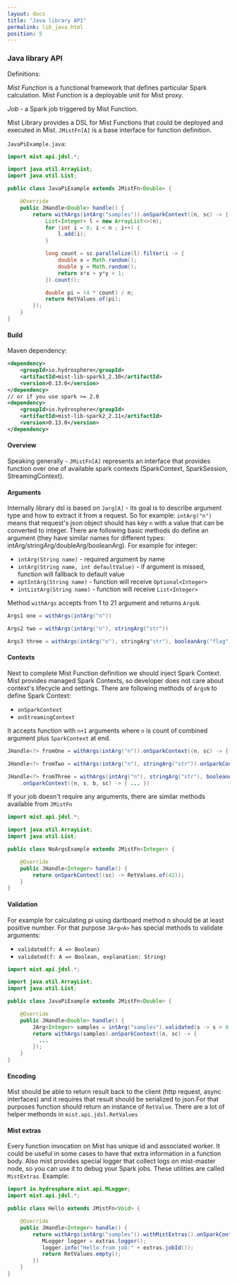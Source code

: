 ```yaml
---
layout: docs
title: "Java library API"
permalink: lib_java.html
position: 5
---
```

### Java library API

Definitions:

*Mist Function* is a functional framework that defines particular Spark calculation. Mist Function is a deployable unit for Mist proxy.
 
*Job* - a Spark job triggered by Mist Function.

Mist Library provides a DSL for Mist Functions that could be deployed and executed in Mist.
`JMistFn[A]` is a base interface for function definition.

`JavaPiExample.java`:
```java
import mist.api.jdsl.*;

import java.util.ArrayList;
import java.util.List;

public class JavaPiExample extends JMistFn<Double> {

    @Override
    public JHandle<Double> handle() {
        return withArgs(intArg("samples")).onSparkContext((n, sc) -> {
            List<Integer> l = new ArrayList<>(n);
            for (int i = 0; i < n ; i++) {
                l.add(i);
            }

            long count = sc.parallelize(l).filter(i -> {
                double x = Math.random();
                double y = Math.random();
                return x*x + y*y < 1;
            }).count();

            double pi = (4 * count) / n;
            return RetValues.of(pi);
        });
    }
}
```

#### Build

Maven dependency:

```xml
<dependency>
    <groupId>io.hydrosphere</groupId>
    <artifactId>mist-lib-spark1_2.10</artifactId>
    <version>0.13.0</version>
</dependency>
// or if you use spark >= 2.0
<dependency>
    <groupId>io.hydrosphere</groupId>
    <artifactId>mist-lib-spark2_2.11</artifactId>
    <version>0.13.0</version>
</dependency>
```

#### Overview

Speaking generally - `JMistFn[A]` represents an interface that provides
function over one of available spark contexts (SparkContext, SparkSession, StreamingContext).

#### Arguments

Internally library dsl is based on `Jarg[A]` - its goal is to describe argument type and how to extract it from a request.
So for example: `intArg("n")` means that request's json object should has key `n` with a value that can be converted to integer.
There are following basic methods do define an argument (they have similar names for different types: intArg/stringArg/doubleArg/booleanArg).
For example for integer:
- `intArg(String name)` -  required argument by name
- `intArg(String name, int defaultValue)` - if argument is missed, function will fallback to default value
- `optIntArg(String name)` - function will receive `Optional<Integer>`
- `intListArg(String name)` - function will receive `List<Integer>`

Method `withArgs` accepts from 1 to 21 argument and returns `ArgsN`.
```java
Args1 one = withArgs(intArg("n"))

Args2 two = withArgs(intArg("n"), stringArg("str"))

Args3 three = withArgs(intArg("n"), stringArg"str"), booleanArg("flag"))
```

#### Contexts

Next to complete Mist Function definition we should inject Spark Context.
Mist provides managed Spark Contexts, so developer does not care about context's lifecycle and settings.
There are following methods of `ArgsN` to define Spark Context:
- `onSparkContext`
- `onStreamingContext`

It accepts function with `n+1` arguments where `n` is count of combined argument plus `SparkContext` at end.
```java
JHandle<?> fromOne = withArgs(intArg("n")).onSparkContext((n, sc) -> { ... })

JHandle<?> fromTwo = withArgs(intArg("n"), stringArg("str")).onSparkContext((n, s, sc) -> { ... })

JHandle<?> fromThree = withArgs(intArg("n"), stringArg("str"), booleanArg("flag"))
    .onSparkContext((n, s, b, sc) -> { ... })
```

If your job doesn't require any arguments, there are similar methods available from `JMistFn`
```java
import mist.api.jdsl.*;

import java.util.ArrayList;
import java.util.List;

public class NoArgsExample extends JMistFn<Integer> {

    @Override
    public JHandle<Integer> handle() {
        return onSparkContext((sc) -> RetValues.of(42));
    }
}
```

#### Validation

For example for calculating pi using dartboard method n should be at least positive number.
For that purpose `JArg<A>` has special methods to validate arguments:
- `validated(f: A => Boolean)`
- `validated(f: A => Boolean, explanation: String)`

```java
import mist.api.jdsl.*;

import java.util.ArrayList;
import java.util.List;

public class JavaPiExample extends JMistFn<Double> {

    @Override
    public JHandle<Double> handle() {
        JArg<Integer> samples = intArg("samples").validated(s -> s > 0, "Samples must be positive");
        return withArgs(samples).onSparkContext((n, sc) -> {
          ...
        });
    }
}
```

#### Encoding

Mist should be able to return result back to the client (http request, async interfaces) and it requires
that result should be serialized to json.For that purposes function should return an instance of `RetValue`.
There are a lot of helper methonds in `mist.api.jdsl.RetValues`


#### Mist extras

Every function invocation on Mist has unique id and associated worker. It could be useful in some cases
to have that extra information in a function body.
Also mist provides special logger that collect logs on mist-master node, so you can use it to debug your Spark jobs.
These utilities are called `MistExtras`. Example:

```java
import io.hydrosphere.mist.api.MLogger;
import mist.api.jdsl.*;

public class Hello extends JMistFn<Void> {

    @Override
    public JHandle<Integer> handle() {
        return withArgs(intArg("samples")).withMistExtras().onSparkContext((n, extras, sc) -> {
           MLogger logger = extras.logger();
           logger.info("Hello from job:" + extras.jobId());
           return RetValues.empty();
        })
    }
}
```
